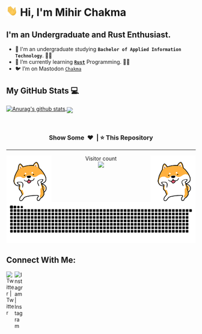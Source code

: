 # <img src="https://raw.githubusercontent.com/ABSphreak/ABSphreak/master/gifs/Hi.gif" width="30px"> Hi, I'm Mihir Chakma
## I'm an Undergraduate and Rust Enthusiast.

- 🔭 I'm an undergraduate studying **`Bachelor of Applied Information Technology`**. 🧑‍🎓
- 🌱 I’m currently learning [__`Rust`__](https://www.rust-lang.org/) Programming. 👨‍💻
- 🐦 I’m on Mastodon <a rel="me" href="https://mastodon.social/@chakma">`Chakma`</a>
<!-- - 👯 I’m looking to collaborate on open-source projects. -->

## My GitHub Stats 💻

<a href="https://github.com/anuraghazra/github-readme-stats"><img align="center" src="https://github-readme-stats.vercel.app/api/top-langs/?username=mihirchakma&langs_count=8&theme=radical" alt="Anurag's github stats" target="_blank"/> </a><a href="https://github.com/anuraghazra/github-readme-stats"><img align="middle" src="https://github-readme-stats.vercel.app/api?username=mihirchakma&show_icons=true&theme=radical" target="_blank"/></a>

<br />
<h3 align="center">Show Some &nbsp;❤️&nbsp; | ⭐ This Repository</h3>

---
<img align="left" alt="Dog" width="120" src="shiba.gif" />
<img align="right" alt="Dog" width="120" src="shiba.gif" />
<p align="center"> 
  Visitor count<br>
  <img src="https://profile-counter.glitch.me/mihirchakma/count.svg" />
</p>

<br />
<br />

![Github Snake](github-user-contribution.svg)

[twitter]: https://twitter.com/mihir_chakma
[Instagram]: https://www.instagram.com/mihirchakma/

## Connect With Me:

[<img align="left" alt="Twitter | Twitter" width="22px" src="https://cdn.jsdelivr.net/npm/simple-icons@v3/icons/twitter.svg" target="_blank"/>][twitter]
[<img align="left" alt="Instagram | Instagram" width="22px" src="https://cdn.jsdelivr.net/npm/simple-icons@v3/icons/instagram.svg" target="_blank"/>][instagram]


<!--
**mihirchakma/mihirchakma** is a ✨ _special_ ✨ repository because its `README.md` (this file) appears on your GitHub profile.

Here are some ideas to get you started:

- 🔭 I’m currently working on ...
- 🌱 I’m currently learning ...
- 👯 I’m looking to collaborate on ...
- 🤔 I’m looking for help with ...
- 💬 Ask me about ...
- 📫 How to reach me: ...
- 😄 Pronouns: ...
- ⚡ Fun fact: ...
-->

